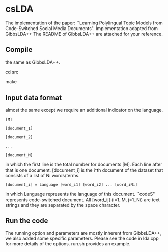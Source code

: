 # csLDA
The implementation of the paper: ``Learning Polylingual Topic Models from Code-Switched Social Media Documents".  Implementation adapted from GibbsLDA++ The README of GibbsLDA++ are attached for your reference.

## Compile 
the same as GibbsLDA++.

cd src

make

## Input data format 
almost the same except we require an additional indicator on the language.
    
    [M]
    
    [document_1]
    
    [document_2]
    
    ...
    
    [document_M]

  in which the first line is the total number for documents [M]. Each line 
  after that is one document. [document_i] is the i^th document of the dataset 
  that consists of a list of Ni words/terms.

    [document_i] = Language [word_i1] [word_i2] ... [word_iNi]

  in which Language represents the language of this document. ``codeS" represents code-switched document. All [word_ij] (i=1..M, j=1..Ni) are text strings and they are separated by the space character.

## Run the code
The running option and parameters are mostly inherent from GibbsLDA++, we also added some specific parameters. Please see the code in lda.cpp for more details of the options. run.sh provides an example.

